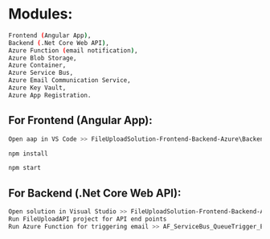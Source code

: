 # Modules:
```bash
Frontend (Angular App), 
Backend (.Net Core Web API), 
Azure Function (email notification), 
Azure Blob Storage, 
Azure Container, 
Azure Service Bus, 
Azure Email Communication Service, 
Azure Key Vault, 
Azure App Registration.
```

## For Frontend (Angular App): 
```bash
Open aap in VS Code >> FileUploadSolution-Frontend-Backend-Azure\Backend\FileUploadAPI\FrontendAngularApp

npm install

npm start
```

## For Backend (.Net Core Web API):
```bash
Open solution in Visual Studio >> FileUploadSolution-Frontend-Backend-Azure\Backend\FileUploadAPI\FileUploadAPI.sln
Run FileUploadAPI project for API end points
Run Azure Function for triggering email >> AF_ServiceBus_QueueTrigger_EmailNotification
```










